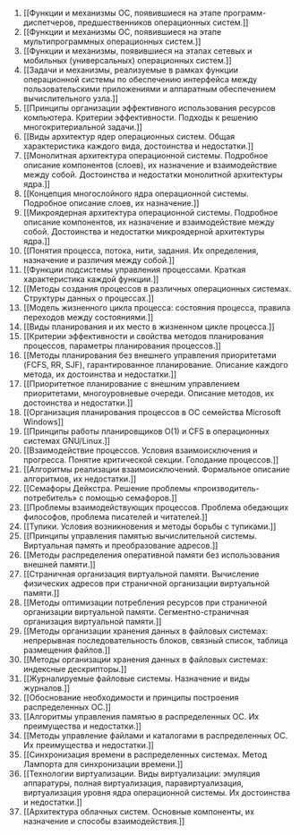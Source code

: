1. [[Функции и механизмы ОС, появившиеся на этапе программ-диспетчеров, предшественников операционных систем.]]
2. [[Функции и механизмы ОС, появившиеся на этапе мультипрограммных операционных систем.]]
3. [[Функции и механизмы, появившиеся на этапах сетевых и мобильных (универсальных) операционных систем.]]
4. [[Задачи и механизмы, реализуемые в рамках функции операционной системы по обеспечению интерфейса между пользовательскими приложениями и аппаратным обеспечением вычислительного узла.]]
5. [[Принципы организации эффективного использования ресурсов компьютера. Критерии эффективности. Подходы к решению многокритериальной задачи.]]
6. [[Виды архитектур ядер операционных систем. Общая характеристика каждого вида, достоинства и недостатки.]]
7. [[Монолитная архитектура операционной системы. Подробное описание компонентов (слоев), их назначение и взаимодействие между собой. Достоинства и недостатки монолитной архитектуры ядра.]]
8. [[Концепция многослойного ядра операционной системы. Подробное описание слоев, их назначение.]]
9. [[Микроядерная архитектура операционной системы. Подробное описание компонентов, их назначение и взаимодействие между собой. Достоинства и недостатки микроядерной архитектуры ядра.]]
10. [[Понятия процесса, потока, нити, задания. Их определения, назначение и различия между собой.]]
11. [[Функции подсистемы управления процессами. Краткая характеристика каждой функции.]]
12. [[Методы создания процессов в различных операционных системах. Структуры данных о процессах.]]
13. [[Модель жизненного цикла процесса: состояния процесса, правила переходов между состояниями.]]
14. [[Виды планирования и их место в жизненном цикле процесса.]]
15. [[Критерии эффективности и свойства методов планирования процессов, параметры планирования процессов.]]
16. [[Методы планирования без внешнего управления приоритетами (FCFS, RR, SJF), гарантированное планирование. Описание каждого метода, их достоинства и недостатки.]]
17. [[Приоритетное планирование с внешним управлением приоритетами, многоуровневые очереди. Описание методов, их достоинства и недостатки.]]
18. [[Организация планирования процессов в ОС семейства Microsoft Windows]]
19. [[Принципы работы планировщиков O(1) и CFS в операционных системах GNU/Linux.]]
20. [[Взаимодействие процессов. Условия взаимоисключения и прогресса. Понятие критической секции. Голодание процессов.]]
21. [[Алгоритмы реализации взаимоисключений. Формальное описание алгоритмов, их недостатки.]]
22. [[Семафоры Дейкстра. Решение проблемы «производитель-потребитель» с помощью семафоров.]]
23. [[Проблемы взаимодействующих процессов. Проблема обедающих философов, проблема писателей и читателей.]]
24. [[Тупики. Условия возникновения и методы борьбы с тупиками.]]
25. [[Принципы управления памятью вычислительной системы. Виртуальная память и преобразование адресов.]]
26. [[Методы распределения оперативной памяти без использования внешней памяти.]]
27. [[Страничная организация виртуальной памяти. Вычисление физических адресов при страничной организации виртуальной памяти.]]
28. [[Методы оптимизации потребления ресурсов при страничной организации виртуальной памяти. Сегментно-страничная организация виртуальной памяти.]]
29. [[Методы организации хранения данных в файловых системах: непрерывная последовательность блоков, связный список, таблица размещения файлов.]]
30. [[Методы организации хранения данных в файловых системах: индексные дескрипторы.]]
31. [[Журналируемые файловые системы. Назначение и виды журналов.]]
32. [[Обоснование необходимости и принципы построения распределенных ОС.]]
33. [[Алгоритмы управления памятью в распределенных ОС. Их преимущества и недостатки.]]
34. [[Методы управление файлами и каталогами в распределенных ОС. Их преимущества и недостатки.]]
35. [[Синхронизация времени в распределенных системах. Метод Лампорта для синхронизации времени.]]
36. [[Технологии виртуализации. Виды виртуализации: эмуляция аппаратуры, полная виртуализация, паравиртуализация, виртуализация уровня ядра операционной системы. Их достоинства и недостатки.]]
37. [[Архитектура облачных систем. Основные компоненты, их назначение и способы взаимодействия.]]
